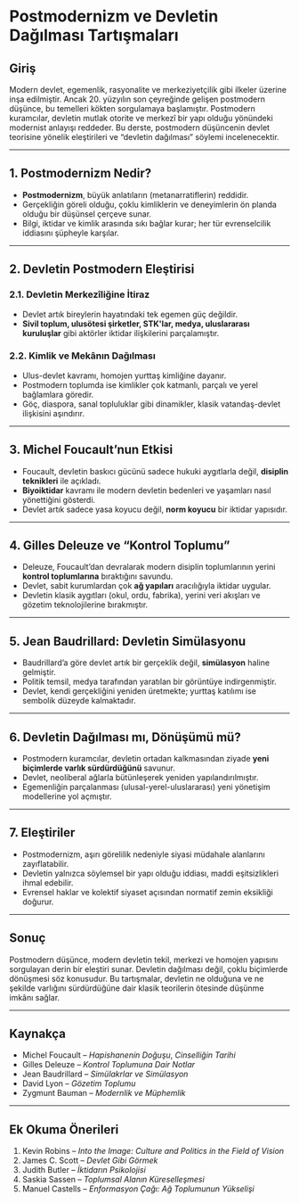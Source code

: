 # Postmodernizm ve Devletin Dağılması Tartışmaları

## Giriş

Modern devlet, egemenlik, rasyonalite ve merkeziyetçilik gibi ilkeler üzerine inşa edilmiştir. Ancak 20. yüzyılın son çeyreğinde gelişen postmodern düşünce, bu temelleri kökten sorgulamaya başlamıştır. Postmodern kuramcılar, devletin mutlak otorite ve merkezî bir yapı olduğu yönündeki modernist anlayışı reddeder. Bu derste, postmodern düşüncenin devlet teorisine yönelik eleştirileri ve “devletin dağılması” söylemi incelenecektir.

---

## 1. Postmodernizm Nedir?

- **Postmodernizm**, büyük anlatıların (metanarratiflerin) reddidir.
- Gerçekliğin göreli olduğu, çoklu kimliklerin ve deneyimlerin ön planda olduğu bir düşünsel çerçeve sunar.
- Bilgi, iktidar ve kimlik arasında sıkı bağlar kurar; her tür evrenselcilik iddiasını şüpheyle karşılar.

---

## 2. Devletin Postmodern Eleştirisi

### 2.1. Devletin Merkezîliğine İtiraz

- Devlet artık bireylerin hayatındaki tek egemen güç değildir.
- **Sivil toplum, ulusötesi şirketler, STK'lar, medya, uluslararası kuruluşlar** gibi aktörler iktidar ilişkilerini parçalamıştır.

### 2.2. Kimlik ve Mekânın Dağılması

- Ulus-devlet kavramı, homojen yurttaş kimliğine dayanır.
- Postmodern toplumda ise kimlikler çok katmanlı, parçalı ve yerel bağlamlara göredir.
- Göç, diaspora, sanal topluluklar gibi dinamikler, klasik vatandaş-devlet ilişkisini aşındırır.

---

## 3. Michel Foucault’nun Etkisi

- Foucault, devletin baskıcı gücünü sadece hukuki aygıtlarla değil, **disiplin teknikleri** ile açıkladı.
- **Biyoiktidar** kavramı ile modern devletin bedenleri ve yaşamları nasıl yönettiğini gösterdi.
- Devlet artık sadece yasa koyucu değil, **norm koyucu** bir iktidar yapısıdır.

---

## 4. Gilles Deleuze ve “Kontrol Toplumu”

- Deleuze, Foucault’dan devralarak modern disiplin toplumlarının yerini **kontrol toplumlarına** bıraktığını savundu.
- Devlet, sabit kurumlardan çok **ağ yapıları** aracılığıyla iktidar uygular.
- Devletin klasik aygıtları (okul, ordu, fabrika), yerini veri akışları ve gözetim teknolojilerine bırakmıştır.

---

## 5. Jean Baudrillard: Devletin Simülasyonu

- Baudrillard’a göre devlet artık bir gerçeklik değil, **simülasyon** haline gelmiştir.
- Politik temsil, medya tarafından yaratılan bir görüntüye indirgenmiştir.
- Devlet, kendi gerçekliğini yeniden üretmekte; yurttaş katılımı ise sembolik düzeyde kalmaktadır.

---

## 6. Devletin Dağılması mı, Dönüşümü mü?

- Postmodern kuramcılar, devletin ortadan kalkmasından ziyade **yeni biçimlerde varlık sürdürdüğünü** savunur.
- Devlet, neoliberal ağlarla bütünleşerek yeniden yapılandırılmıştır.
- Egemenliğin parçalanması (ulusal-yerel-uluslararası) yeni yönetişim modellerine yol açmıştır.

---

## 7. Eleştiriler

- Postmodernizm, aşırı görelilik nedeniyle siyasi müdahale alanlarını zayıflatabilir.
- Devletin yalnızca söylemsel bir yapı olduğu iddiası, maddi eşitsizlikleri ihmal edebilir.
- Evrensel haklar ve kolektif siyaset açısından normatif zemin eksikliği doğurur.

---

## Sonuç

Postmodern düşünce, modern devletin tekil, merkezi ve homojen yapısını sorgulayan derin bir eleştiri sunar. Devletin dağılması değil, çoklu biçimlerde dönüşmesi söz konusudur. Bu tartışmalar, devletin ne olduğuna ve ne şekilde varlığını sürdürdüğüne dair klasik teorilerin ötesinde düşünme imkânı sağlar.

---

## Kaynakça

- Michel Foucault – _Hapishanenin Doğuşu_, _Cinselliğin Tarihi_
- Gilles Deleuze – _Kontrol Toplumuna Dair Notlar_
- Jean Baudrillard – _Simülakrlar ve Simülasyon_
- David Lyon – _Gözetim Toplumu_
- Zygmunt Bauman – _Modernlik ve Müphemlik_

---

## Ek Okuma Önerileri

1. Kevin Robins – _Into the Image: Culture and Politics in the Field of Vision_
2. James C. Scott – _Devlet Gibi Görmek_
3. Judith Butler – _İktidarın Psikolojisi_
4. Saskia Sassen – _Toplumsal Alanın Küreselleşmesi_
5. Manuel Castells – _Enformasyon Çağı: Ağ Toplumunun Yükselişi_
